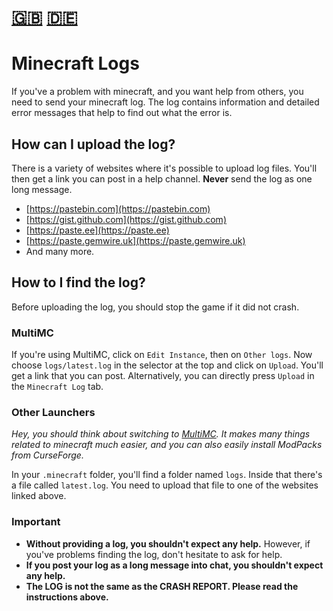 # [🇬🇧](#en) [🇩🇪](#de)

<a name="en"></a>
# Minecraft Logs

If you've a problem with minecraft, and you want help from others, you need to send your minecraft log.
The log contains information and detailed error messages that help to find out what the error is.

## How can I upload the log?

There is a variety of websites where it's possible to upload log files.
You'll then get a link you can post in a help channel.
**Never** send the log as one long message.

  * [https://pastebin.com](https://pastebin.com)
  * [https://gist.github.com](https://gist.github.com)
  * [https://paste.ee](https://paste.ee)
  * [https://paste.gemwire.uk](https://paste.gemwire.uk)
  * And many more.
  
## How to I find the log?

Before uploading the log, you should stop the game if it did not crash.

### MultiMC

If you're using MultiMC, click on `Edit Instance`, then on `Other logs`.
Now choose `logs/latest.log` in the selector at the top and click on `Upload`.
You'll get a link that you can post.
Alternatively, you can directly press `Upload` in the `Minecraft Log` tab.

### Other Launchers

*Hey, you should think about switching to [MultiMC](https://multimc.org/).
It makes many things related to minecraft much easier, and you can also easily install ModPacks from CurseForge.*

In your `.minecraft` folder, you'll find a folder named `logs`.
Inside that there's a file called `latest.log`.
You need to upload that file to one of the websites linked above.

### Important

  * **Without providing a log, you shouldn't expect any help.**
    However, if you've problems finding the log, don't hesitate to ask for help.
  * **If you post your log as a long message into chat, you shouldn't expect any help.**
  * **The LOG is not the same as the CRASH REPORT. Please read the instructions above.**